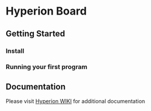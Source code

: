 # Hyperion Board

## Getting Started

### Install

### Running your first program

## Documentation

Please visit [Hyperion WIKI](https://github.com/rochaferraz/hyperion/wiki) for additional documentation
